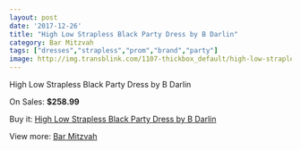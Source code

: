 ```yaml
---
layout: post
date: '2017-12-26'
title: "High Low Strapless Black Party Dress by B Darlin"
category: Bar Mitzvah
tags: ["dresses","strapless","prom","brand","party"]
image: http://img.transblink.com/1107-thickbox_default/high-low-strapless-black-party-dress-by-b-darlin.jpg
---
```

High Low Strapless Black Party Dress by B Darlin

On Sales: **$258.99**
<a href="https://www.transblink.com/en/bar-mitzvah/326-high-low-strapless-black-party-dress-by-b-darlin.html"><amp-img layout="responsive" width="600" height="600" src="//img.transblink.com/1107-thickbox_default/high-low-strapless-black-party-dress-by-b-darlin.jpg" alt="High Low Strapless Black Party Dress by B Darlin 0" /></a>
<a href="https://www.transblink.com/en/bar-mitzvah/326-high-low-strapless-black-party-dress-by-b-darlin.html"><amp-img layout="responsive" width="600" height="600" src="//img.transblink.com/1110-thickbox_default/high-low-strapless-black-party-dress-by-b-darlin.jpg" alt="High Low Strapless Black Party Dress by B Darlin 1" /></a>
<a href="https://www.transblink.com/en/bar-mitzvah/326-high-low-strapless-black-party-dress-by-b-darlin.html"><amp-img layout="responsive" width="600" height="600" src="//img.transblink.com/1109-thickbox_default/high-low-strapless-black-party-dress-by-b-darlin.jpg" alt="High Low Strapless Black Party Dress by B Darlin 2" /></a>
<a href="https://www.transblink.com/en/bar-mitzvah/326-high-low-strapless-black-party-dress-by-b-darlin.html"><amp-img layout="responsive" width="600" height="600" src="//img.transblink.com/1108-thickbox_default/high-low-strapless-black-party-dress-by-b-darlin.jpg" alt="High Low Strapless Black Party Dress by B Darlin 3" /></a>

Buy it: [High Low Strapless Black Party Dress by B Darlin](https://www.transblink.com/en/bar-mitzvah/326-high-low-strapless-black-party-dress-by-b-darlin.html "High Low Strapless Black Party Dress by B Darlin")

View more: [Bar Mitzvah](https://www.transblink.com/en/2-bar-mitzvah "Bar Mitzvah")